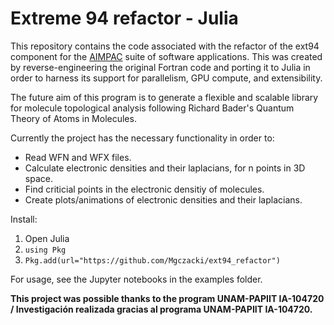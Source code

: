 # Extreme 94 refactor - Julia

This repository contains the code associated with the refactor of the ext94 component for the [AIMPAC](https://www.chemistry.mcmaster.ca/aimpac/imagemap/imagemap.htm) suite of software applications. This was created by reverse-engineering the original Fortran code and porting it to Julia in order to harness its support for parallelism, GPU compute, and extensibility.

The future aim of this program is to generate a flexible and scalable library for molecule topological analysis following Richard Bader's Quantum Theory of Atoms in Molecules.

Currently the project has the necessary functionality in order to:

- Read WFN and WFX files.
- Calculate electronic densities and their laplacians, for n points in 3D space.
- Find criticial points in the electronic densitiy of molecules.
- Create plots/animations of electronic densities and their laplacians.

Install:
1. Open Julia
2. `using Pkg`
3. `Pkg.add(url="https://github.com/Mgczacki/ext94_refactor")`

For usage, see the Jupyter notebooks in the examples folder.

**This project was possible thanks to the program UNAM-PAPIIT IA-104720 / Investigación realizada gracias al programa UNAM-PAPIIT IA-104720.**
